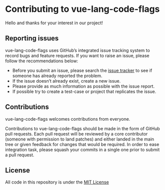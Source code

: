# Contributing to vue-lang-code-flags

Hello and thanks for your interest in our project!

## Reporting issues

vue-lang-code-flags uses GitHub’s integrated issue tracking system to record bugs and feature requests. If you want to raise an issue, please follow the recommendations below:

- Before you submit an issue, please search the [issue tracker](https://github.com/qWici/vue-lang-code-flags/issues) to see if someone has already reported the problem.
- If the issue doesn’t already exist, create a new issue.
- Please provide as much information as possible with the issue report.
- If possible try to create a test-case or project that replicates the issue. 

## Contributions

vue-lang-code-flags welcomes contributions from everyone.

Contributions to vue-lang-code-flags should be made in the form of GitHub pull requests. Each pull request will
be reviewed by a core contributor (someone with permission to land patches) and either landed in the
main tree or given feedback for changes that would be required.
In order to ease integration task, please squash your commits in a single one prior to submit a pull request.

## License

All code in this repository is under the [MIT License](https://opensource.org/licenses/MIT)